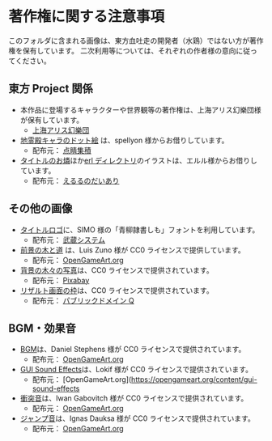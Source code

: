 # 著作権に関する注意事項

このフォルダに含まれる画像は、東方血吐走の開発者（水鶏）ではない方が著作権を保有しています。
二次利用等については、それぞれの作者様の意向に従ってください。

## 東方 Project 関係

- 本作品に登場するキャラクターや世界観等の著作権は、上海アリス幻樂団様が保有しています。
  - [上海アリス幻樂団](http://www16.big.or.jp/~zun/)
- [地霊殿キャラのドット絵](./thv4_chireiden.png) は、spellyon 様からお借りしています。
  - 配布元： [点睛集積](http://dispell.net/)
- [タイトルのお燐](./erl/title-orin.png)ほか[erl ディレクトリ](./erl)のイラストは、エルル様からお借りしています。
  - 配布元： [えるるのだいあり](http://erl.hatenablog.jp)

## その他の画像

- [タイトルロゴ](./title-logo.png)に、SIMO 様の「青柳隷書しも」フォントを利用しています。
  - 配布元： [武蔵システム](https://opentype.jp/aoyagireisho.htm)
- [前景の木と道](./country-platform-tiles-example.png) は、Luis Zuno 様が CC0 ライセンスで提供しています。
  - 配布元： [OpenGameArt.org](https://opengameart.org/content/country-side-platform-tiles)
- [背景の木々の写真](./forest-931706_640.jpg)は、CC0 ライセンスで提供されています。
  - 配布元： [Pixabay](https://pixabay.com/ja/%E6%A3%AE%E6%9E%97-%E3%83%9F%E3%82%B9%E3%83%88-%E8%87%AA%E7%84%B6-%E6%9C%A8-%E7%A5%9E%E7%A7%98%E7%9A%84%E3%81%A7%E3%81%99-%E5%A4%A7%E6%B0%97-%E9%9C%A7-%E9%A2%A8%E6%99%AF-%E8%AC%8E-%E6%9E%97-931706/)
- [リザルト画面の枠](./result-frame.png)は、CC0 ライセンスで提供されています。
  - 配布元： [パブリックドメイン Q](https://publicdomainq.net/scroll-roll-0017909/)

## BGM・効果音

- [BGM](./adventuring_song.mp3)は、Daniel Stephens 様が CC0 ライセンスで提供されています。
  - 配布元： [OpenGameArt.org](https://opengameart.org/content/adventure-time)
- [GUI Sound Effects](./lokif-gui-se)は、Lokif 様が CC0 ライセンスで提供されています。
  - 配布元： [OpenGameArt.org](https://opengameart.org/content/gui-sound-effects
- [衝突音](./qubodupPunch05.ogg)は、Iwan Gabovitch 様が CC0 ライセンスで提供されています。
  - 配布元： [OpenGameArt.org](https://opengameart.org/content/punch)
- [ジャンプ音](./jumppp22.mp3)は、Ignas Dauksa 様が CC0 ライセンスで提供されています。
  - 配布元： [OpenGameArt.org](https://opengameart.org/users/ignasd)
